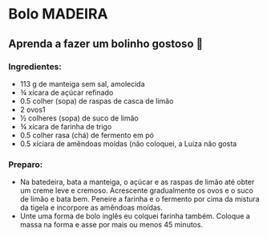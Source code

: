 # Bolo MADEIRA
## Aprenda a fazer um bolinho gostoso 🥣

### Ingredientes:
- 113 g de manteiga sem sal, amolecida
- ¾ xícara de açúcar refinado
- 0.5 colher (sopa) de raspas de casca de limão
- 2 ovos1
- ½ colheres (sopa) de suco de limão
- ¾ xícara de farinha de trigo
- 0.5 colher rasa (chá) de fermento em pó
- 0.5 xíciara de amêndoas moídas (não coloquei, a Luiza não gosta

### Preparo:
- Na batedeira, bata a manteiga, o açúcar e as raspas de limão até obter um creme leve e cremoso. Acrescente gradualmente os ovos e o suco de limão e bata bem. Peneire a farinha e o fermento por cima da mistura da tigela e incorpore as amêndoas moídas.
- Unte uma forma de bolo inglês eu colquei farinha também. Coloque a massa na forma e asse por mais ou menos 45 minutos.

